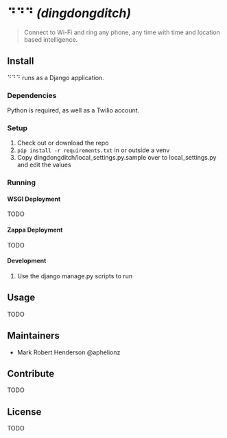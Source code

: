 # ⠙⠙⠙ _(dingdongditch)_

> Connect to Wi-Fi and ring any phone, any time with time and location based intelligence.

## Install

⠙⠙⠙ runs as a Django application.

### Dependencies

Python is required,  as well as a Twilio account.

### Setup
1. Check out or download the repo
2. `pip install -r requirements.txt` in or outside a venv
3. Copy dingdongditch/local_settings.py.sample over to local_settings.py and edit the values

### Running

#### WSGI Deployment

TODO

#### Zappa Deployment

TODO

#### Development
1. Use the django manage.py scripts to run 

## Usage

TODO

## Maintainers

- Mark Robert Henderson @aphelionz

## Contribute

TODO

## License

TODO
